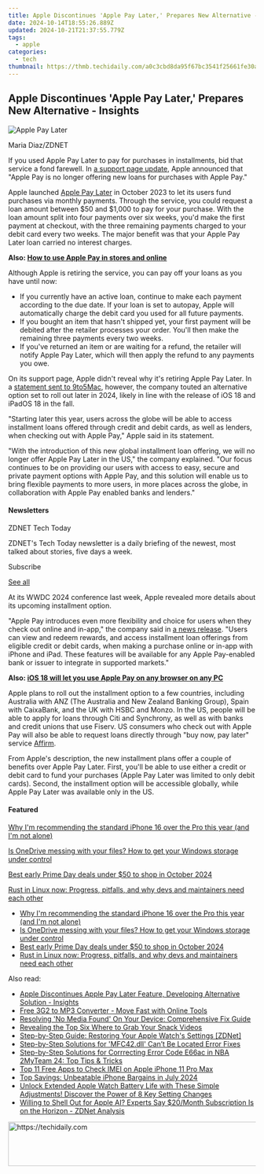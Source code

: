 ```yaml
---
title: Apple Discontinues 'Apple Pay Later,' Prepares New Alternative - Insights
date: 2024-10-14T18:55:26.889Z
updated: 2024-10-21T21:37:55.779Z
tags:
  - apple
categories:
  - tech
thumbnail: https://thmb.techidaily.com/a0c3cbd8da95f67bc3541f25661fe30a0c6972d4ccaf476511883f0c541f437a.jpg
---
```


## Apple Discontinues 'Apple Pay Later,' Prepares New Alternative - Insights

![Apple Pay Later](https://www.zdnet.com/a/img/resize/9aa883163544c5ec248da84be2c3328ed5e71586/2024/02/28/4eb38efd-18e1-4b8f-8ff6-a92d8f149eef/apple-pay-later.jpg?auto=webp&width=1280)

Maria Diaz/ZDNET

If you used Apple Pay Later to pay for purchases in installments, bid that service a fond farewell. In [a support page update](https://support.apple.com/en-us/120431), Apple announced that "Apple Pay is no longer offering new loans for purchases with Apple Pay."

Apple launched [Apple Pay Later](https://www.zdnet.com/article/apple-buy-now-pay-later-service-is-rolling-out-to-select-users-right-now/) in October 2023 to let its users fund purchases via monthly payments. Through the service, you could request a loan amount between $50 and $1,000 to pay for your purchase. With the loan amount split into four payments over six weeks, you'd make the first payment at checkout, with the three remaining payments charged to your debit card every two weeks. The major benefit was that your Apple Pay Later loan carried no interest charges.

**Also: [How to use Apple Pay in stores and online](https://www.zdnet.com/article/how-to-use-apple-pay-in-stores-and-online/)**

Although Apple is retiring the service, you can pay off your loans as you have until now:

* If you currently have an active loan, continue to make each payment according to the due date. If your loan is set to autopay, Apple will automatically charge the debit card you used for all future payments.
* If you bought an item that hasn't shipped yet, your first payment will be debited after the retailer processes your order. You'll then make the remaining three payments every two weeks.
* If you've returned an item or are waiting for a refund, the retailer will notify Apple Pay Later, which will then apply the refund to any payments you owe.

On its support page, Apple didn't reveal why it's retiring Apple Pay Later. In a [statement sent to 9to5Mac](https://9to5mac.com/2024/06/17/apple-pay-later-united-states-ending/), however, the company touted an alternative option set to roll out later in 2024, likely in line with the release of iOS 18 and iPadOS 18 in the fall. 

"Starting later this year, users across the globe will be able to access installment loans offered through credit and debit cards, as well as lenders, when checking out with Apple Pay," Apple said in its statement.

"With the introduction of this new global installment loan offering, we will no longer offer Apple Pay Later in the US," the company explained. "Our focus continues to be on providing our users with access to easy, secure and private payment options with Apple Pay, and this solution will enable us to bring flexible payments to more users, in more places across the globe, in collaboration with Apple Pay enabled banks and lenders."

#### Newsletters

ZDNET Tech Today

ZDNET's Tech Today newsletter is a daily briefing of the newest, most talked about stories, five days a week.

 Subscribe

[See all](https://www.zdnet.com/newsletters/)

At its WWDC 2024 conference last week, Apple revealed more details about its upcoming installment option.

"Apple Pay introduces even more flexibility and choice for users when they check out online and in-app," the company said in [a news release](https://www.apple.com/newsroom/2024/06/new-features-come-to-apple-services-this-fall/). "Users can view and redeem rewards, and access installment loan offerings from eligible credit or debit cards, when making a purchase online or in-app with iPhone and iPad. These features will be available for any Apple Pay-enabled bank or issuer to integrate in supported markets."

**Also: [iOS 18 will let you use Apple Pay on any browser on any PC](https://www.zdnet.com/article/ios-18-will-let-you-use-apple-pay-on-any-browser-on-any-pc/)**

Apple plans to roll out the installment option to a few countries, including Australia with ANZ (The Australia and New Zealand Banking Group), Spain with CaixaBank, and the UK with HSBC and Monzo. In the US, people will be able to apply for loans through Citi and Synchrony, as well as with banks and credit unions that use Fiserv. US consumers who check out with Apple Pay will also be able to request loans directly through "buy now, pay later" service [Affirm](https://www.affirm.com/shopping/stores/apple). 

From Apple's description, the new installment plans offer a couple of benefits over Apple Pay Later. First, you'll be able to use either a credit or debit card to fund your purchases (Apple Pay Later was limited to only debit cards). Second, the installment option will be accessible globally, while Apple Pay Later was available only in the US.

#### Featured

[Why I'm recommending the standard iPhone 16 over the Pro this year (and I'm not alone)](https://www.zdnet.com/article/why-im-recommending-the-standard-iphone-16-over-the-pro-this-year-and-im-not-alone/ "Why I'm recommending the standard iPhone 16 over the Pro this year (and I'm not alone)")

[Is OneDrive messing with your files? How to get your Windows storage under control](https://www.zdnet.com/article/is-onedrive-messing-with-your-files-how-to-get-your-windows-storage-under-control/ "Is OneDrive messing with your files? How to get your Windows storage under control")

[Best early Prime Day deals under $50 to shop in October 2024](https://www.zdnet.com/article/best-early-prime-day-deals-under-50/ "Best early Prime Day deals under $50 to shop in October 2024")

[Rust in Linux now: Progress, pitfalls, and why devs and maintainers need each other](https://www.zdnet.com/article/rust-in-linux-now-progress-pitfalls-and-why-devs-and-maintainers-need-each-other/ "Rust in Linux now: Progress, pitfalls, and why devs and maintainers need each other")

* [Why I'm recommending the standard iPhone 16 over the Pro this year (and I'm not alone)](https://www.zdnet.com/article/why-im-recommending-the-standard-iphone-16-over-the-pro-this-year-and-im-not-alone/ "Why I'm recommending the standard iPhone 16 over the Pro this year (and I'm not alone)")
* [Is OneDrive messing with your files? How to get your Windows storage under control](https://www.zdnet.com/article/is-onedrive-messing-with-your-files-how-to-get-your-windows-storage-under-control/ "Is OneDrive messing with your files? How to get your Windows storage under control")
* [Best early Prime Day deals under $50 to shop in October 2024](https://www.zdnet.com/article/best-early-prime-day-deals-under-50/ "Best early Prime Day deals under $50 to shop in October 2024")
* [Rust in Linux now: Progress, pitfalls, and why devs and maintainers need each other](https://www.zdnet.com/article/rust-in-linux-now-progress-pitfalls-and-why-devs-and-maintainers-need-each-other/ "Rust in Linux now: Progress, pitfalls, and why devs and maintainers need each other")

<ins class="adsbygoogle"
     style="display:block"
     data-ad-format="autorelaxed"
     data-ad-client="ca-pub-7571918770474297"
     data-ad-slot="1223367746"></ins>

<ins class="adsbygoogle"
     style="display:block"
     data-ad-client="ca-pub-7571918770474297"
     data-ad-slot="8358498916"
     data-ad-format="auto"
     data-full-width-responsive="true"></ins>

<span class="atpl-alsoreadstyle">Also read:</span>
<div><ul>
<li><a href="https://tech-hub.techidaily.com/apple-discontinues-apple-pay-later-feature-developing-alternative-solution-insights/"><u>Apple Discontinues Apple Pay Later Feature, Developing Alternative Solution - Insights</u></a></li>
<li><a href="https://some-approaches.techidaily.com/free-3g2-to-mp3-converter-move-fast-with-online-tools/"><u>Free 3G2 to MP3 Converter - Move Fast with Online Tools</u></a></li>
<li><a href="https://fox-tls.techidaily.com/resolving-no-media-found-on-your-device-comprehensive-fix-guide/"><u>Resolving 'No Media Found' On Your Device: Comprehensive Fix Guide</u></a></li>
<li><a href="https://youtube-clips.techidaily.com/revealing-the-top-six-where-to-grab-your-snack-videos/"><u>Revealing the Top Six Where to Grab Your Snack Videos</u></a></li>
<li><a href="https://tech-hub.techidaily.com/step-by-step-guide-restoring-your-apple-watchs-settings-zdnet/"><u>Step-by-Step Guide: Restoring Your Apple Watch's Settings [ZDNet]</u></a></li>
<li><a href="https://tech-recovery.techidaily.com/step-by-step-solutions-for-mfc42dll-cant-be-located-error-fixes/"><u>Step-by-Step Solutions for 'MFC42.dll' Can’t Be Located Error Fixes</u></a></li>
<li><a href="https://win-blog.techidaily.com/step-by-step-solutions-for-corrrecting-error-code-e66ac-in-nba-2myteam-24-top-tips-and-tricks/"><u>Step-by-Step Solutions for Corrrecting Error Code E66ac in NBA 2MyTeam 24: Top Tips & Tricks</u></a></li>
<li><a href="https://sim-unlock.techidaily.com/top-11-free-apps-to-check-imei-on-apple-iphone-11-pro-max-by-drfone-ios/"><u>Top 11 Free Apps to Check IMEI on Apple iPhone 11 Pro Max</u></a></li>
<li><a href="https://tech-hub.techidaily.com/top-savings-unbeatable-iphone-bargains-in-july-2024/"><u>Top Savings: Unbeatable iPhone Bargains in July 2024</u></a></li>
<li><a href="https://tech-hub.techidaily.com/unlock-extended-apple-watch-battery-life-with-these-simple-adjustments-discover-the-power-of-8-key-setting-changes/"><u>Unlock Extended Apple Watch Battery Life with These Simple Adjustments! Discover the Power of 8 Key Setting Changes</u></a></li>
<li><a href="https://tech-hub.techidaily.com/willing-to-shell-out-for-apple-ai-experts-say-20month-subscription-is-on-the-horizon-zdnet-analysis/"><u>Willing to Shell Out for Apple AI? Experts Say $20/Month Subscription Is on the Horizon - ZDNet Analysis</u></a></li>
</ul></div>

<!-- affiliate ads begin -->
<a href="https://aligracehair.sjv.io/c/5597632/1997635/19272" target="_top" id="1997635">
  <img src="//a.impactradius-go.com/display-ad/19272-1997635" border="0" alt="https://techidaily.com" width="728" height="90"/>
</a>
<img height="0" width="0" src="https://aligracehair.sjv.io/i/5597632/1997635/19272" style="position:absolute;visibility:hidden;" border="0" />
<!-- affiliate ads end -->

